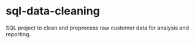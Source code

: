# sql-data-cleaning
SQL project to clean and preprocess raw customer data for analysis and reporting.
